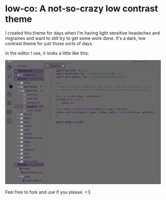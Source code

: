 # low-co: A not-so-crazy low contrast theme

I created this theme for days when I'm having light sensitive headaches and migraines and want to still try to get some work done. It's a dark, low contrast theme for just those sorts of days.

In the editor I use, it looks a little like this:

![preview image](preview.png)

Feel free to fork and use if you please. <3
